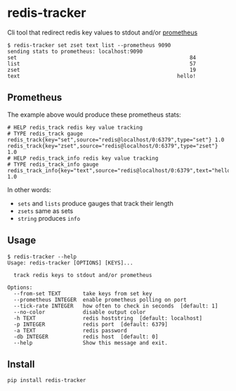 # redis-tracker

Cli tool that redirect redis key values to stdout and/or [prometheus](http://prometheus.io)

    $ redis-tracker set zset text list --prometheus 9090
    sending stats to prometheus: localhost:9090
    set                                                       84
    list                                                      57
    zset                                                      19
    text                                                  hello!

## Prometheus

The example above would produce these prometheus stats:

    # HELP redis_track redis key value tracking
    # TYPE redis_track gauge
    redis_track{key="set",source="redis@localhost/0:6379",type="set"} 1.0
    redis_track{key="zset",source="redis@localhost/0:6379",type="zset"} 1.0
    # HELP redis_track_info redis key value tracking
    # TYPE redis_track_info gauge
    redis_track_info{key="text",source="redis@localhost/0:6379",text="hello!",type="string"} 1.0
    
In other words:
    
* `sets` and `lists` produce gauges that track their length
* `zsets` same as sets
* `string` produces `info`

## Usage

    $ redis-tracker --help                                                                                               
    Usage: redis-tracker [OPTIONS] [KEYS]...

      track redis keys to stdout and/or prometheus

    Options:
      --from-set TEXT       take keys from set key
      --prometheus INTEGER  enable prometheus polling on port
      --tick-rate INTEGER   how often to check in seconds  [default: 1]
      --no-color            disable output color
      -h TEXT               redis hoststring  [default: localhost]
      -p INTEGER            redis port  [default: 6379]
      -a TEXT               redis password
      -db INTEGER           redis host  [default: 0]
      --help                Show this message and exit.

## Install

    pip install redis-tracker
